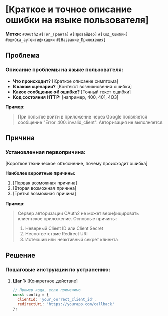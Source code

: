 # [Краткое и точное описание ошибки на языке пользователя]

**Метки:** `#OAuth2` `#[Тип_Гранта]` `#[Провайдер]` `#[Код_Ошибки]` `#ошибка_аутентификации` `#[Название_Приложения]`

## Проблема

### Описание проблемы на языке пользователя:
- **Что происходит?** [Краткое описание симптома]
- **В каком сценарии?** [Контекст возникновения ошибки]
- **Какое сообщение об ошибке?** [Точный текст ошибки]
- **Код состояния HTTP:** [например, 400, 401, 403]

**Пример:**
> При попытке войти в приложение через Google появляется сообщение "Error 400: invalid_client". Авторизация не выполняется.

## Причина

### Установленная первопричина:
[Короткое техническое объяснение, почему происходит ошибка]

**Наиболее вероятные причины:**
1. [Первая возможная причина]
2. [Вторая возможная причина] 
3. [Третья возможная причина]

**Пример:**
> Сервер авторизации OAuth2 не может верифицировать клиентское приложение. Основные причины:
> 1. Неверный Client ID или Client Secret
> 2. Несоответствие Redirect URI
> 3. Истекший или неактивный секрет клиента

## Решение

### Пошаговые инструкции по устранению:

1. **Шаг 1:** [Конкретное действие]
   ```javascript
   // Пример кода, если применимо
   const config = {
     clientId: 'your_correct_client_id',
     redirectUri: 'https://yourapp.com/callback'
   };